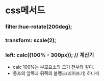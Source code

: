 # css메서드

### filter:hue-rotate(200deg);

### transform: scale(2);

### left: calc((100% - 300px)); // 계산기

- calc 100%는 부모요소의 크기 전부와 같다.
- 등호의 앞쪽과 뒤쪽의 블랭크(띄어쓰기) 하나씩
